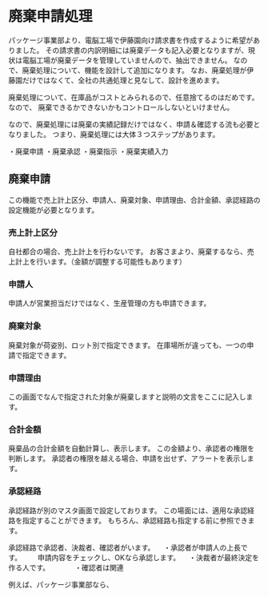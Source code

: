 # 廃棄申請処理

パッケージ事業部より、電脳工場で伊藤園向け請求書を作成するように希望がありました。
その請求書の内訳明細には廃棄データも記入必要となりますが、現状は電脳工場が廃棄データを管理していませんので、抽出できません。
なので、廃棄処理について、機能を設計して追加になります。
なお、廃棄処理が伊藤園だけではなくて、全社の共通処理と見なして、設計を進めます。

廃棄処理について、在庫品がコストとみられるので、任意捨てるのはだめです。なので、
廃棄できるかできないかもコントロールしないといけません。

なので、廃棄処理には廃棄の実績記録だけではなく、申請＆確認する流も必要となりました。
つまり、廃棄処理には大体３つステップがあります。

・廃棄申請
・廃棄承認
・廃棄指示
・廃棄実績入力

## 廃棄申請

この機能で売上計上区分、申請人、廃棄対象、申請理由、合計金額、承認経路の設定機能が必要となります。

### 売上計上区分
自社都合の場合、売上計上を行わないです。
お客さまより、廃棄するなら、売上計上を行います。（金額が調整する可能性もあります）

### 申請人
申請人が営業担当だけではなく、生産管理の方も申請できます。

### 廃棄対象
廃棄対象が荷姿別、ロット別で指定できます。
在庫場所が違っても、一つの申請で指定できます。

### 申請理由
この画面でなんで指定された対象が廃棄しますと説明の文言をここに記入します。

### 合計金額
廃棄品の合計金額を自動計算し、表示します。
この金額より、承認者の権限を判断します。
承認者の権限を越える場合、申請を出せず、アラートを表示します。

### 承認経路
承認経路が別のマスタ画面で設定しております。
この場面には、適用な承認経路を指定することができます。
もちろん、承認経路も指定する前に参照できます。

承認経路で承認者、決裁者、確認者がいます。
　・承認者が申請人の上長です。
　　申請内容をチェックし、OKなら承認します。
　・決裁者が最終決定を作る人です。
　　
　・確認者は関連







例えば、パッケージ事業部なら、
